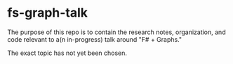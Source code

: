 # fs-graph-talk

The purpose of this repo is to contain the research notes, organization, and code relevant to a(n in-progress) talk around "F# + Graphs."

The exact topic has not yet been chosen.
